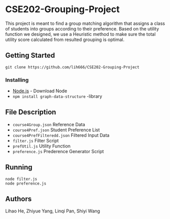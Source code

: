 # CSE202-Grouping-Project

This project is meant to find a group matching algorithm that assigns a class of students into groups according to their preference. Based on the utility function we designed, we use a Heuristic method to make sure the total utility score calculated from resulted grouping is optimal.
## Getting Started
```
git clone https://github.com/lih666/CSE202-Grouping-Project
```
### Installing
* [Node.js](https://nodejs.org/en/) - Download Node
* `npm install graph-data-structure` -library

## File Description

* `course4Group.json` Reference Data
* `course4Pref.json` Student Preference List
* `course4PrefFilteredd.json` Filtered Input Data
* `filter.js` Filter Script
* `prefUtil.js` Utility Function
* `preference.js` Prederence Generator Script

## Running
```
node filter.js
node preference.js
```

## Authors
Lihao He, Zhiyue Yang, Linqi Pan, Shiyi Wang
